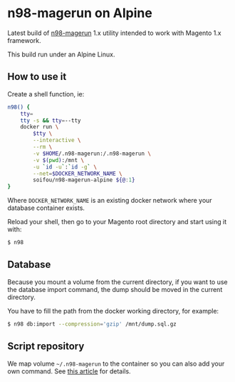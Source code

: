 # n98-magerun on Alpine

Latest build of [n98-magerun](https://github.com/netz98/n98-magerun) 1.x utility intended to work with Magento 1.x framework. 

This build run under an Alpine Linux.

## How to use it

Create a shell function, ie:

```sh
n98() {
    tty=
    tty -s && tty=--tty
    docker run \
        $tty \
        --interactive \
        --rm \
        -v $HOME/.n98-magerun:/.n98-magerun \
	    -v $(pwd):/mnt \
        -u `id -u`:`id -g` \
        --net=$DOCKER_NETWORK_NAME \
        soifou/n98-magerun-alpine ${@:1}
}
```

Where `DOCKER_NETWORK_NAME` is an existing docker network where your database container exists.

Reload your shell, then go to your Magento root directory and start using it with:

```sh
$ n98
```

## Database

Because you mount a volume from the current directory, if you want to use the database import command, 
the dump should be moved in the current directory.

You have to fill the path from the docker working directory, for example:

```sh
$ n98 db:import --compression='gzip' /mnt/dump.sql.gz
```

## Script repository

We map volume `~/.n98-magerun` to the container so you can also add your own command.
See [this article](http://magerun.net/use-n98-magerun-script-repository/) for details.

